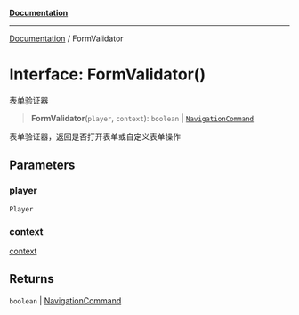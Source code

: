 [**Documentation**](../README.md)

---

[Documentation](../globals.md) / FormValidator

# Interface: FormValidator()

表单验证器

> **FormValidator**(`player`, `context`): `boolean` \| [`NavigationCommand`](NavigationCommand.md)

表单验证器，返回是否打开表单或自定义表单操作

## Parameters

### player

`Player`

### context

[context](context.md)

## Returns

`boolean` \| [NavigationCommand](NavigationCommand.md)
